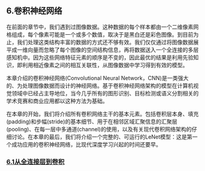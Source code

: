 ## 6.卷积神经网络

在前面的章节中，我们遇到过图像数据。这种数据的每个样本都由一个二维像素网格组成，每个像素可能是一个或多个数值，取决于是黑白还是彩色图像。到目前为止，我们处理这类结构丰富的数据的方式还不够有效。我们仅仅通过将图像数据展平成一维向量而忽略了每个图像的空间结构信息，再将数据送入一个全连接的多层感知机中。因为这些网络特征元素的顺序是不变的，因此最优的结果是利用先验知识，即利用相近像素之间的相互关联性，从图像数据中学习得到有效的模型。

本章介绍的卷积神经网络(Convolutional Neural Network，CNN)是一类强大的、为处理图像数据而设计的神经网络。基于卷积神经网络架构的模型在计算机视觉领域中已经占主导地位，当今几乎所有的图形识别、目标检测或语义分割相关的学术竞赛和商业应用都以这种方法为基础。

在本章的开始，我们将介绍所有卷积网络主干的基本元素。包括卷积层本身、填充(padding)和步幅(stride)的基本细节、用于在相邻区域汇聚信息的汇聚层(pooling)、在每一层中多通道(channel)的使用，以及有关现代卷积网络架构的仔细讨论。在本章的最后，我们将介绍一个完整的、可运行的LeNet模型：这是第一个成功应用的卷积神经网络，比现代深度学习兴起的时间还要早。

### [6.1从全连接层到卷积](6_1.ipynb)